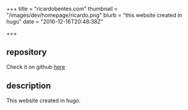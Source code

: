 +++
title = "ricardobentes.com"
thumbnail = "/images/dev/homepage/ricardo.png"
blurb = "this website created in hugo"
date = "2016-12-16T20:48:38Z"

+++

## repository

Check it on github [here](https://github.com/ricardobentes/ricardobentes.com)

## description

This website created in hugo.
